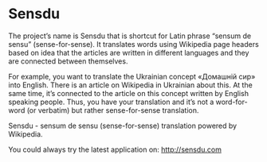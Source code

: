 # Sensdu

The project’s name is Sensdu that is shortcut for Latin phrase “sensum de sensu” (sense-for-sense). It translates words using Wikipedia page headers based on idea that the articles are written in different languages and they are connected between themselves. 

For example, you want to translate the Ukrainian concept «Домашній сир» into English. There is an article on Wikipedia in Ukrainian about this. At the same time, it’s connected to the article on this concept written by English speaking people. 
Thus, you have your translation and it’s not a word-for-word (or verbatim) but rather sense-for-sense translation.


Sensdu - sensum de sensu (sense-for-sense) translation powered by Wikipedia. 

You could always try the latest application on:
http://sensdu.com

